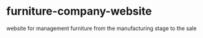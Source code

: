 # furniture-company-website
website for management furniture from the manufacturing stage to the sale
